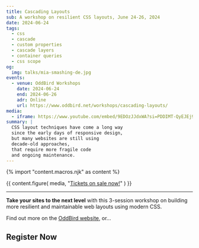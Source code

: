 ```yaml
---
title: Cascading Layouts
sub: A workshop on resilient CSS layouts, June 24-26, 2024
date: 2024-06-24
tags:
  - css
  - cascade
  - custom properties
  - cascade layers
  - container queries
  - css scope
og:
  img: talks/mia-smashing-de.jpg
events:
  - venue: OddBird Workshops
    date: 2024-06-24
    end: 2024-06-26
    adr: Online
    url: https://www.oddbird.net/workshops/cascading-layouts/
media:
  - iframe: https://www.youtube.com/embed/9EDOzJJdxWA?si=PDDIMT-QyEJEj9PU
summary: |
  CSS layout techniques have come a long way
  since the early days of responsive design,
  but many websites are still using
  decade-old approaches,
  that require more fragile code
  and ongoing maintenance.
---
```

{% import "content.macros.njk" as content %}

{{ content.figure(
  media,
  "[Tickets on sale now!](https://www.oddbird.net/workshops/cascading-layouts/)"
) }}

---

**Take your sites to the next level**
with this 3-session workshop
on building more resilient and maintainable web layouts
using modern CSS.

Find out more on the
[OddBird website](https://www.oddbird.net/workshops/cascading-layouts/),
or…

## Register Now

<script src="https://js.tito.io/v2" async></script>
<tito-widget event="pland/css-layout"></tito-widget>
